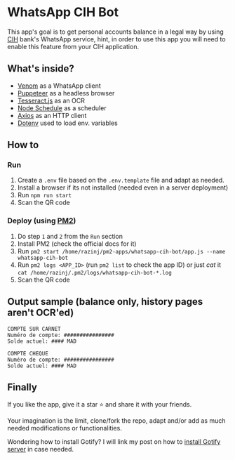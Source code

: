 # WhatsApp CIH Bot

This app's goal is to get personal accounts balance in a legal way by using [CIH](https://www.cihbank.ma) bank's WhatsApp service, hint, in order to use this app you will need to enable this feature from your CIH application.

## What's inside?

- [Venom](https://github.com/orkestral/venom) as a WhatsApp client
- [Puppeteer](https://github.com/puppeteer/puppeteer) as a headless browser
- [Tesseract.js](https://github.com/naptha/tesseract.js) as an OCR
- [Node Schedule](https://github.com/node-schedule/node-schedule) as a scheduler
- [Axios](https://github.com/axios/axios) as an HTTP client
- [Dotenv](https://github.com/motdotla/dotenv) used to load env. variables

## How to

### Run

1. Create a `.env` file based on the `.env.template` file and adapt as needed.
2. Install a browser if its not installed (needed even in a server deployment)
3. Run `npm run start`
4. Scan the QR code

### Deploy (using [PM2](https://github.com/Unitech/pm2))

1. Do step `1` and `2` from the `Run` section
2. Install PM2 (check the official docs for it)
3. Run `pm2 start /home/razinj/pm2-apps/whatsapp-cih-bot/app.js --name whatsapp-cih-bot`
4. Run `pm2 logs <APP_ID>` (run `pm2 list` to check the app ID) or just _cat_ it `cat /home/razinj/.pm2/logs/whatsapp-cih-bot-*.log`
5. Scan the QR code

## Output sample (balance only, history pages aren't OCR'ed)

```
COMPTE SUR CARNET
Numéro de compte: ################
Solde actuel: #### MAD

COMPTE CHEQUE
Numéro de compte: ################
Solde actuel: #### MAD
```

## Finally

If you like the app, give it a star ⭐ and share it with your friends.

Your imagination is the limit, clone/fork the repo, adapt and/or add as much needed modifications or functionalities.

Wondering how to install Gotify? I will link my post on how to [install Gotify server](https://razinj.dev/how-to-install-gotify-docker-compose) in case needed.
